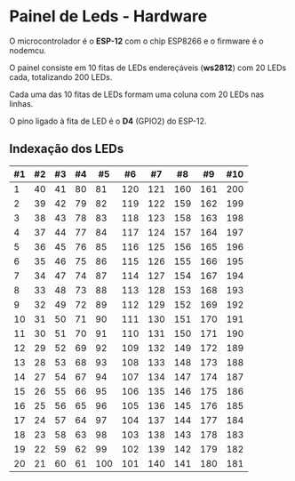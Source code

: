 # Painel de Leds - Hardware

O microcontrolador é o **ESP-12** com o chip ESP8266 e o firmware é o nodemcu.

O painel consiste em 10 fitas de LEDs endereçáveis (**ws2812**) com 20 LEDs cada, totalizando 200 LEDs.

Cada uma das 10 fitas de LEDs formam uma coluna com 20 LEDs nas linhas.

O pino ligado à fita de LED é o **D4** (GPIO2) do ESP-12. 

## Indexação dos LEDs

| #1 | #2 | #3 | #4 | #5  | #6  | #7  | #8  | #9  | #10 |
|----|----|----|----|-----|-----|-----|-----|-----|-----|
| 1  | 40 | 41 | 80 | 81  | 120 | 121 | 160 | 161 | 200 |
| 2  | 39 | 42 | 79 | 82  | 119 | 122 | 159 | 162 | 199 |
| 3  | 38 | 43 | 78 | 83  | 118 | 123 | 158 | 163 | 198 |
| 4  | 37 | 44 | 77 | 84  | 117 | 124 | 157 | 164 | 197 |
| 5  | 36 | 45 | 76 | 85  | 116 | 125 | 156 | 165 | 196 |
| 6  | 35 | 46 | 75 | 86  | 115 | 126 | 155 | 166 | 195 |
| 7  | 34 | 47 | 74 | 87  | 114 | 127 | 154 | 167 | 194 |
| 8  | 33 | 48 | 73 | 88  | 113 | 128 | 153 | 168 | 193 |
| 9  | 32 | 49 | 72 | 89  | 112 | 129 | 152 | 169 | 192 |
| 10 | 31 | 50 | 71 | 90  | 111 | 130 | 151 | 170 | 191 |
| 11 | 30 | 51 | 70 | 91  | 110 | 131 | 150 | 171 | 190 |
| 12 | 29 | 52 | 69 | 92  | 109 | 132 | 149 | 172 | 189 |
| 13 | 28 | 53 | 68 | 93  | 108 | 133 | 148 | 173 | 188 |
| 14 | 27 | 54 | 67 | 94  | 107 | 134 | 147 | 174 | 187 |
| 15 | 26 | 55 | 66 | 95  | 106 | 135 | 146 | 175 | 186 |
| 16 | 25 | 56 | 65 | 96  | 105 | 136 | 145 | 176 | 185 |
| 17 | 24 | 57 | 64 | 97  | 104 | 137 | 144 | 177 | 184 |
| 18 | 23 | 58 | 63 | 98  | 103 | 138 | 143 | 178 | 183 |
| 19 | 22 | 59 | 62 | 99  | 102 | 139 | 142 | 179 | 182 |
| 20 | 21 | 60 | 61 | 100 | 101 | 140 | 141 | 180 | 181 |


